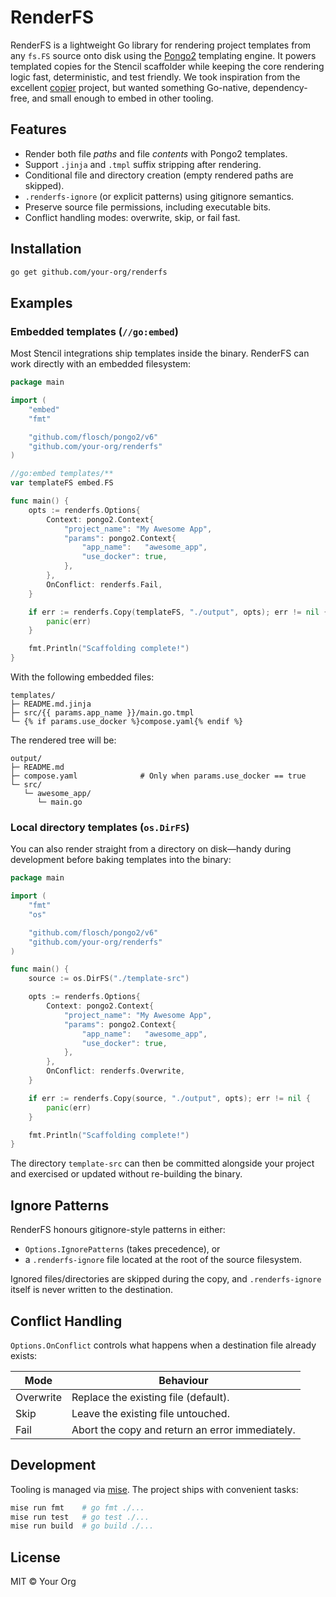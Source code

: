 # RenderFS

RenderFS is a lightweight Go library for rendering project templates from any `fs.FS` source onto disk using the [Pongo2](https://github.com/flosch/pongo2) templating engine. It powers templated copies for the Stencil scaffolder while keeping the core rendering logic fast, deterministic, and test friendly. We took inspiration from the excellent [copier](https://github.com/copier-org/copier) project, but wanted something Go-native, dependency-free, and small enough to embed in other tooling.

## Features

- Render both file *paths* and file *contents* with Pongo2 templates.
- Support `.jinja` and `.tmpl` suffix stripping after rendering.
- Conditional file and directory creation (empty rendered paths are skipped).
- `.renderfs-ignore` (or explicit patterns) using gitignore semantics.
- Preserve source file permissions, including executable bits.
- Conflict handling modes: overwrite, skip, or fail fast.

## Installation

```bash
go get github.com/your-org/renderfs
```

## Examples

### Embedded templates (`//go:embed`)

Most Stencil integrations ship templates inside the binary. RenderFS can work directly with an embedded filesystem:

```go
package main

import (
	"embed"
	"fmt"

	"github.com/flosch/pongo2/v6"
	"github.com/your-org/renderfs"
)

//go:embed templates/**
var templateFS embed.FS

func main() {
	opts := renderfs.Options{
		Context: pongo2.Context{
			"project_name": "My Awesome App",
			"params": pongo2.Context{
				"app_name":   "awesome_app",
				"use_docker": true,
			},
		},
		OnConflict: renderfs.Fail,
	}

	if err := renderfs.Copy(templateFS, "./output", opts); err != nil {
		panic(err)
	}

	fmt.Println("Scaffolding complete!")
}
```

With the following embedded files:

```
templates/
├─ README.md.jinja
├─ src/{{ params.app_name }}/main.go.tmpl
└─ {% if params.use_docker %}compose.yaml{% endif %}
```

The rendered tree will be:

```
output/
├─ README.md
├─ compose.yaml              # Only when params.use_docker == true
└─ src/
   └─ awesome_app/
      └─ main.go
```

### Local directory templates (`os.DirFS`)

You can also render straight from a directory on disk—handy during development before baking templates into the binary:

```go
package main

import (
	"fmt"
	"os"

	"github.com/flosch/pongo2/v6"
	"github.com/your-org/renderfs"
)

func main() {
	source := os.DirFS("./template-src")

	opts := renderfs.Options{
		Context: pongo2.Context{
			"project_name": "My Awesome App",
			"params": pongo2.Context{
				"app_name":   "awesome_app",
				"use_docker": true,
			},
		},
		OnConflict: renderfs.Overwrite,
	}

	if err := renderfs.Copy(source, "./output", opts); err != nil {
		panic(err)
	}

	fmt.Println("Scaffolding complete!")
}
```

The directory `template-src` can then be committed alongside your project and exercised or updated without re-building the binary.

## Ignore Patterns

RenderFS honours gitignore-style patterns in either:

- `Options.IgnorePatterns` (takes precedence), or
- a `.renderfs-ignore` file located at the root of the source filesystem.

Ignored files/directories are skipped during the copy, and `.renderfs-ignore` itself is never written to the destination.

## Conflict Handling

`Options.OnConflict` controls what happens when a destination file already exists:

| Mode       | Behaviour                                               |
|------------|---------------------------------------------------------|
| Overwrite  | Replace the existing file (default).                    |
| Skip       | Leave the existing file untouched.                      |
| Fail       | Abort the copy and return an error immediately.         |

## Development

Tooling is managed via [mise](https://github.com/jdx/mise). The project ships with convenient tasks:

```bash
mise run fmt    # go fmt ./...
mise run test   # go test ./...
mise run build  # go build ./...
```

## License

MIT © Your Org

